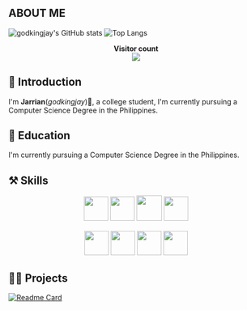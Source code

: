 <!---

[![@godkingjay's Holopin board](https://holopin.io/api/user/board?user=godkingjay)](https://holopin.io/@godkingjay)

--->
## ABOUT ME

![godkingjay's GitHub stats](https://github-readme-stats.vercel.app/api?username=godkingjay&count_private=true&show_icons=true&theme=radical&show_owner=true)
![Top Langs](https://github-readme-stats.vercel.app/api/top-langs/?username=godkingjay&theme=radical&langs_count=10&layout=compact)

<p align="center"> 
  <b>Visitor count</b><br>
  <img src="https://profile-counter.glitch.me/godkingjay/count.svg" />
</p>

## 📜 Introduction

I'm **Jarrian**(*godkingjay*)👋, a college student, I'm currently pursuing a Computer Science Degree in the Philippines.

## 📖 Education

I'm currently pursuing a Computer Science Degree in the Philippines.

## ⚒️ Skills

<p align="center">
  <img height="48px" width="48px" src="https://upload.wikimedia.org/wikipedia/commons/thumb/3/38/HTML5_Badge.svg/768px-HTML5_Badge.svg.png"/>
  <img height="48px" width="48px" src="https://upload.wikimedia.org/wikipedia/commons/thumb/6/62/CSS3_logo.svg/800px-CSS3_logo.svg.png"/>
  <img height="50px" width="50px" src="https://icon-library.com/images/javascript-icon-png/javascript-icon-png-23.jpg"/>
  <img height="48px" width="48px" src="https://icon-library.com/images/php-icon-png/php-icon-png-7.jpg"/>
  <br/>
  <br/>
  <img height="48px" width="48px" src="https://cdn-icons-png.flaticon.com/512/226/226777.png"/>
  <img height="48px" width="48px" src="https://upload.wikimedia.org/wikipedia/commons/thumb/1/18/ISO_C%2B%2B_Logo.svg/1822px-ISO_C%2B%2B_Logo.svg.png"/>
  <img height="48px" width="48px" src="https://accupixel.co.uk/wp-content/uploads/2021/08/1200px-Python-logo-notext.svg_.png"/>
  <img height="48px" width="48px" src="https://cdn1.iconfinder.com/data/icons/programing-development-8/24/react_logo-512.png"/>
</p>

## 👨‍💻 Projects

[![Readme Card](https://github-readme-stats.vercel.app/api/pin/?username=godkingjay&repo=authentic-pinoy-recipes-app&theme=radical)](https://github.com/godkingjay/Authentic-Pinoy-Recipes-App)
